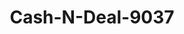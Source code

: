 ---
f_zip-code: 71232
f_state-code: LA
title: Cash-N-Deal-9037
f_phone: 318-878-1000
f_city-only: Delhi
f_address: 105 Elm Street Delhi
f_location-unique-id: '9037'
slug: cash-n-deal-9037
updated-on: '2024-05-30T13:46:58.046Z'
created-on: '2024-05-30T13:36:59.803Z'
published-on: '2024-05-30T13:54:32.469Z'
f_city-state: cms/city/delhi-la.md
f_company: cms/company/cash-n-deal.md
f_state: cms/state/louisiana.md
layout: '[payday-loan].html'
tags: payday-loan
---